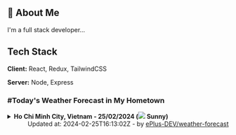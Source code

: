 ## 🚀 About Me
I'm a full stack developer...


## Tech Stack

**Client:** React, Redux, TailwindCSS

**Server:** Node, Express

### #Today's Weather Forecast in My Hometown



<details>
    <summary><b>Ho Chi Minh City, Vietnam - 25/02/2024 (<img src="https://cdn.weatherapi.com/weather/64x64/day/113.png" /> Sunny)</b>
    </summary>

    
<table>
    <tr>
        <th>Hour</th>
        <td>00:00</td><td>01:00</td><td>02:00</td><td>03:00</td><td>04:00</td><td>05:00</td><td>06:00</td><td>07:00</td><td>08:00</td><td>09:00</td><td>10:00</td><td>11:00</td><td>12:00</td><td>13:00</td><td>14:00</td><td>15:00</td><td>16:00</td><td>17:00</td><td>18:00</td><td>19:00</td><td>20:00</td><td>21:00</td><td>22:00</td><td>23:00</td>
    </tr>
    <tr>
        <th>Weather</th>
        <td><img src="https://cdn.weatherapi.com/weather/64x64/night/116.png"></img></td><td><img src="https://cdn.weatherapi.com/weather/64x64/night/113.png"></img></td><td><img src="https://cdn.weatherapi.com/weather/64x64/night/113.png"></img></td><td><img src="https://cdn.weatherapi.com/weather/64x64/night/113.png"></img></td><td><img src="https://cdn.weatherapi.com/weather/64x64/night/113.png"></img></td><td><img src="https://cdn.weatherapi.com/weather/64x64/night/113.png"></img></td><td><img src="https://cdn.weatherapi.com/weather/64x64/night/113.png"></img></td><td><img src="https://cdn.weatherapi.com/weather/64x64/day/113.png"></img></td><td><img src="https://cdn.weatherapi.com/weather/64x64/day/113.png"></img></td><td><img src="https://cdn.weatherapi.com/weather/64x64/day/113.png"></img></td><td><img src="https://cdn.weatherapi.com/weather/64x64/day/113.png"></img></td><td><img src="https://cdn.weatherapi.com/weather/64x64/day/113.png"></img></td><td><img src="https://cdn.weatherapi.com/weather/64x64/day/113.png"></img></td><td><img src="https://cdn.weatherapi.com/weather/64x64/day/113.png"></img></td><td><img src="https://cdn.weatherapi.com/weather/64x64/day/113.png"></img></td><td><img src="https://cdn.weatherapi.com/weather/64x64/day/113.png"></img></td><td><img src="https://cdn.weatherapi.com/weather/64x64/day/113.png"></img></td><td><img src="https://cdn.weatherapi.com/weather/64x64/day/113.png"></img></td><td><img src="https://cdn.weatherapi.com/weather/64x64/day/113.png"></img></td><td><img src="https://cdn.weatherapi.com/weather/64x64/night/113.png"></img></td><td><img src="https://cdn.weatherapi.com/weather/64x64/night/113.png"></img></td><td><img src="https://cdn.weatherapi.com/weather/64x64/night/113.png"></img></td><td><img src="https://cdn.weatherapi.com/weather/64x64/night/113.png"></img></td><td><img src="https://cdn.weatherapi.com/weather/64x64/night/116.png"></img></td>
    </tr>
    <tr>
        <th>Condition</th>
        <td width="200px">Partly Cloudy </td><td width="200px">Clear </td><td width="200px">Clear </td><td width="200px">Clear </td><td width="200px">Clear </td><td width="200px">Clear </td><td width="200px">Clear </td><td width="200px">Sunny</td><td width="200px">Sunny</td><td width="200px">Sunny</td><td width="200px">Sunny</td><td width="200px">Sunny</td><td width="200px">Sunny</td><td width="200px">Sunny</td><td width="200px">Sunny</td><td width="200px">Sunny</td><td width="200px">Sunny</td><td width="200px">Sunny</td><td width="200px">Sunny</td><td width="200px">Clear </td><td width="200px">Clear </td><td width="200px">Clear </td><td width="200px">Clear </td><td width="200px">Partly cloudy</td>
    </tr>
    <tr>
        <th>Temperature</th>
        <td>26 °C</td><td>25.6 °C</td><td>25.1 °C</td><td>24.7 °C</td><td>24.1 °C</td><td>23.9 °C</td><td>23.8 °C</td><td>24.9 °C</td><td>27.2 °C</td><td>29.5 °C</td><td>31.9 °C</td><td>33.7 °C</td><td>35.2 °C</td><td>36.3 °C</td><td>37 °C</td><td>36.9 °C</td><td>36.1 °C</td><td>32.8 °C</td><td>29.9 °C</td><td>28.1 °C</td><td>27.5 °C</td><td>27.3 °C</td><td>26.9 °C</td><td>29 °C</td>
    </tr>
    <tr>
        <th>Wind</th>
        <td>13.3 kph</td><td>13 kph</td><td>11.2 kph</td><td>9.7 kph</td><td>7.6 kph</td><td>7.9 kph</td><td>7.9 kph</td><td>8.6 kph</td><td>9 kph</td><td>8.3 kph</td><td>7.9 kph</td><td>7.2 kph</td><td>6.8 kph</td><td>5.8 kph</td><td>4 kph</td><td>8.6 kph</td><td>17.6 kph</td><td>25.9 kph</td><td>24.1 kph</td><td>23 kph</td><td>24.1 kph</td><td>24.1 kph</td><td>20.5 kph</td><td>11.2 kph</td>
    </tr>
</table>

</details>

<div align="right">
    Updated at: 2024-02-25T16:13:02Z - by <a target="_blank"
        href="https://github.com/ePlus-DEV/weather-forecast">ePlus-DEV/weather-forecast</a>
</div>